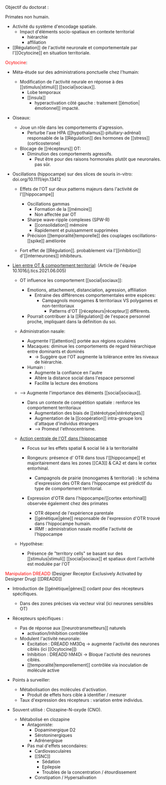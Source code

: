 
Objectif du doctorat :

Primates non humain.
- Activité du système d'encodage spatiale.
	- Impact d'éléments socio-spatiaux en contexte territorial 
		- hiérarchie 
		- affiliation
- [[Régulation]] de l'activité neuronale et comportementale par l'[[Ocytocine]] en situation territoriale.

<font color='red'>Ocytocine</font>:
- Méta-étude sur des administrations ponctuelle chez l'humain:
	- Modification de l'activité neurale en réponse à des [[stimulus|stimuli]] [[social|sociaux]].
		- Lobe temporaux
		- [[insula]] 
			- hyperactivation côté gauche : traitement [[émotion|émotionnel]] impacté. 
- Oiseaux:
	- Joue un rôle dans les comportements d'agression.
		- Perturbe l'axe HPA ([[hypothalamus]]-pituitary-adrénal) responsable de la [[Régulation]] des hormones de [[stress]] (corticosterone)
	- Blocage de [[récepteurs]] OT:
		- Diminution des comportements agressifs.
			- Peut être pour des raisons hormonales plutôt que neuronales. pas sûr. 

- Oscillations (hippocampe) sur des slices de souris in-vitro: doi.org/10.1111/ejn.13412
	- Effets de l'OT sur deux patterns majeurs dans l'activité de l'[[hippocampe]] 
		- Oscillations gammas
			- Formation de la [[mémoire]]
			- Non affectée par OT 
		- Sharpe wave-ripple complexes (SPW-R)
			- [[consolidation]] mémoire
			- Rapidement et puissamment supprimées
		- Précision [[temporalité|temporelle]] des couplages oscillations-[[spike]] améliorée 
	
	- Fort effet de [[Régulation]]. probablement via l'[[inhibition]] d'[[interneurones]] inhibiteurs. 

- <u>Lien entre OT & comportement territorial</u>: (Article de l'équipe 10.1016/j.tics.2021.06.005)
	- OT influence les comportement [[social|sociaux]]:
		- Emotions, attachement, distanciation, agression, affiliation 
			- Entraine des différences comportementales entre espèces:
				- Campagnols monogames & territoriaux VS polygames et non-territoriaux 
					- Patterns d'OT [[récepteurs|récepteur]] différents.
		- Pourrait contribuer à la [[Régulation]] de l'espace personnel proche, impliquant dans la définition du soi.
	
	- Administration nasale:
		- Augmente l'[[attention]] portée aux régions oculaires 
		- Macaques: diminue les comportements de regard hiérarchique entre dominants et dominés
			- -> Suggère que l'OT augmente la tolérance entre les niveaux de hiérarchie.
		- Humain : 
			- Augmente la confiance en l'autre 
			- Altère la distance social dans l'espace personnel
			- Facilite la lecture des émotions
	- --> Augmente l'importance des éléments [[social|sociaux]]. 
		- Dans un contexte de compétition spatiale : renforce les comportement territoriaux
			- Augmentation des biais de [[stéréotype|stéréotypes]] 
			- Augmentation de la [[coopération]] intra-groupe lors d'attaque d'individus étrangers
			- --> Promeut l'ethnocentrisme. 


	- <u>Action centrale de l'OT dans l'hippocampe</u> 
		- Focus sur les effets spatial & social lié à la territorialité 
		- Rongeurs: présence d' OTR dans tous l'[[hippocampe]] et majoritairement dans les zones [[CA3]] & CA2 et dans le cortex entorhinal. 
			- Campagnols de prairie (monogames & territorial) : le schéma d'expression des OTR dans l'hippocampe est prédictif du type de comportement territorial. 
		
		- Expression d'OTR dans l'hippocampe/[[cortex entorhinal]] observée également chez des primates
			- OTR dépend de l'expérience parentale
			- [[génétique|gène]] responsable de l'expression d'OTR trouvé dans l'hippocampe humain.
			- IRMf : administration nasale modifie l'activité de l'hippocampe 

	- Hypothèse:
		- Présence de "territory cells" se basant sur des [[stimulus|stimuli]] [[social|sociaux]] et spatiaux dont l'activité est modulée par l'OT


<font color='red'>Manipulation DREADD</font> (Designer Receptor Exclusively Activated by Designer Drug)
[[DREADD]]

- Introduction de [[génétique|gènes]] codant pour des récepteurs spécifiques.
	- Dans des zones précises via vecteur viral (ici neurones sensibles OT)

- Récepteurs spécifiques :
	- Pas de réponse aux [[neurotransmetteurs]] naturels 
		- activation/Inhibition contrôlée
	- Modulent l'activité neuronale:
		- Excitation : DREADD hM3Dq -> augmente l'activité des neurones ciblés (ici [[Ocytocine]])
		- Inhibition : DREADD hM4Di -> Bloque l'activité des neurones ciblés. 
		- [[temporalité|temporellement]] contrôlée via inoculation de molécule active

- Points à surveiller:
	- Métabolisation des molécules d'activation.
		- Produit de effets hors cible à identifier / mesurer 
	- Taux d'expression des récepteurs : variation entre individus. 

- Souvent utilisé : Clozapine-N-oxyde (CNO).
	- Métabolisé en clozapine
		- Antagoniste:
			- Dopaminergique D2 
			- Sérotoninergiques
			- Adrénergique
		- Pas mal d'effets secondaires:
			- Cardiovasculaires
			- [[SNC]]
				- Sédation
				- Epilepsie
				- Troubles de la concentration / étourdissement
			- Constipation / Hypersalivation